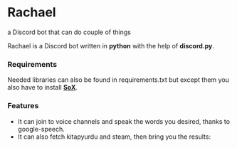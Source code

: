 # Rachael
a Discord bot that can do couple of things

Rachael is a Discord bot written in **python** with the help of **discord.py**.

### Requirements
Needed libraries can also be found in requirements.txt
but except them you also have to install **[SoX](http://sox.sourceforge.net)**.

### Features
- It can join to voice channels and speak the words you desired, thanks to google-speech.
- It can also fetch kitapyurdu and steam, then bring you the results:
